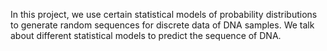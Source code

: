 In this project, we use certain statistical models of probability distributions to generate random sequences for discrete data of DNA samples. We talk about different statistical models to predict the sequence of DNA.

